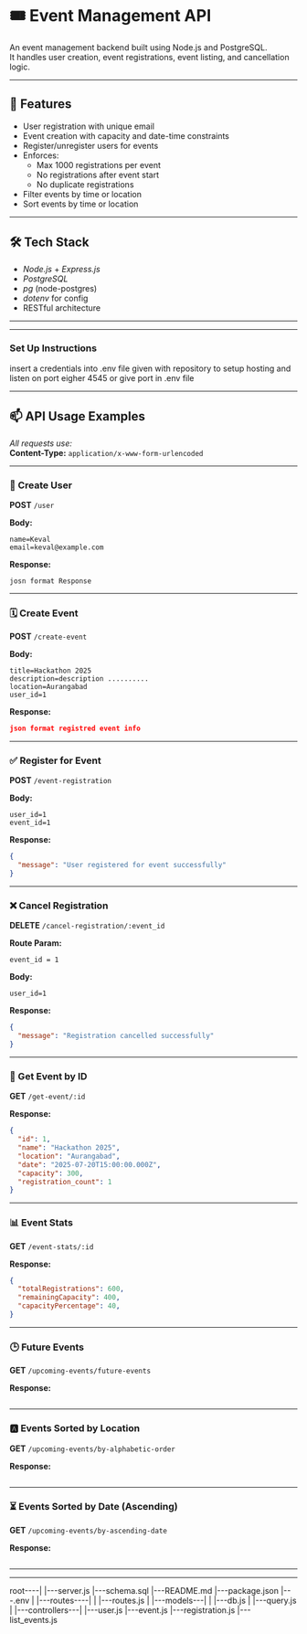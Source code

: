 # 🎟 Event Management API

An event management backend built using Node.js and PostgreSQL.  
It handles user creation, event registrations, event listing, and cancellation logic.

---

## 🚀 Features

- User registration with unique email
- Event creation with capacity and date-time constraints
- Register/unregister users for events
- Enforces:
  - Max 1000 registrations per event
  - No registrations after event start
  - No duplicate registrations
- Filter events by time or location
- Sort events by time or location

---

## 🛠 Tech Stack

- *Node.js* + *Express.js*
- *PostgreSQL*
- *pg* (node-postgres)
- *dotenv* for config
- RESTful architecture

---

---
### Set Up Instructions ###

insert a credentials into .env file given with repository to setup hosting and 
listen on port eigher 4545 or give port in .env file

---


## 📫 API Usage Examples

_All requests use:_  
**Content-Type:** `application/x-www-form-urlencoded`

---

### 👤 Create User  
**POST** `/user`  

**Body:**
```
name=Keval  
email=keval@example.com
```

**Response:**
```
josn format Response
```

---

### 🗓️ Create Event  
**POST** `/create-event`  

**Body:**
```
title=Hackathon 2025  
description=description .......... 
location=Aurangabad  
user_id=1
```

**Response:**
```json
json format registred event info
```

---

### ✅ Register for Event  
**POST** `/event-registration`  

**Body:**
```
user_id=1  
event_id=1
```

**Response:**
```json
{
  "message": "User registered for event successfully"
}
```

---

### ❌ Cancel Registration  
**DELETE** `/cancel-registration/:event_id`  

**Route Param:**  
```
event_id = 1
```

**Body:**
```
user_id=1
```

**Response:**
```json
{
  "message": "Registration cancelled successfully"
}
```

---

### 🔎 Get Event by ID  
**GET** `/get-event/:id`  

**Response:**
```json
{
  "id": 1,
  "name": "Hackathon 2025",
  "location": "Aurangabad",
  "date": "2025-07-20T15:00:00.000Z",
  "capacity": 300,
  "registration_count": 1
}
```

---

### 📊 Event Stats  
**GET** `/event-stats/:id`  

**Response:**
```json
{
  "totalRegistrations": 600,
  "remainingCapacity": 400,
  "capacityPercentage": 40,
}
```

---

### 🕒 Future Events  
**GET** `/upcoming-events/future-events`  

**Response:**
```json format events data which are comes in future
```

---

### 🅰️ Events Sorted by Location  
**GET** `/upcoming-events/by-alphabetic-order`  

**Response:**
```json format events data in alphabetical order of location
```

---

### ⏳ Events Sorted by Date (Ascending)  
**GET** `/upcoming-events/by-ascending-date`  

**Response:**
```json format events data base on ascending time sorting
```

---


---

root----|
        |---server.js
        |---schema.sql
        |---README.md
        |---package.json
        |---.env
        |
        |---routes----|
        |             |---routes.js
        |
        |---models---|
        |            |---db.js
        |            |---query.js
        |
        |---controllers---|
                          |---user.js
                          |---event.js
                          |---registration.js
                          |---list_events.js
